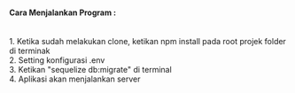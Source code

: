 <h4> Cara Menjalankan Program : </h4>
<br/>
1. Ketika sudah melakukan clone, ketikan npm install pada root projek folder di terminak<br/>
2. Setting konfigurasi .env<br/>
3. Ketikan "sequelize db:migrate" di terminal<br/>
4. Aplikasi akan menjalankan server
